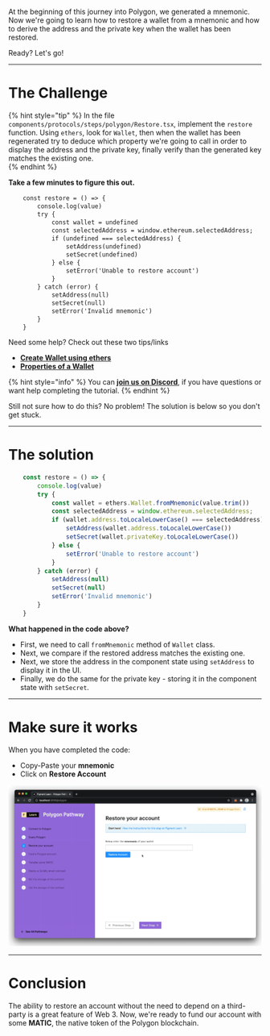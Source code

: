 At the beginning of this journey into Polygon, we generated a mnemonic. Now we're going to learn how to restore a wallet from a mnemonic and how to derive the address and the private key when the wallet has been restored.

Ready? Let's go!

-------------------------------------

# The Challenge

{% hint style="tip" %}
In the file `components/protocols/steps/polygon/Restore.tsx`, implement the `restore` function. Using `ethers`, look for `Wallet`, then when the wallet has been regenerated try to deduce which property we're going to call in order to display the address and the private key, finally verify than the generated key matches the existing one.   
{% endhint %}

**Take a few minutes to figure this out.**

```tsx
    const restore = () => {
        console.log(value)
        try {
            const wallet = undefined
            const selectedAddress = window.ethereum.selectedAddress;
            if (undefined === selectedAddress) {
                setAddress(undefined)
                setSecret(undefined)
            } else {
                setError('Unable to restore account')
            }
        } catch (error) {
            setAddress(null)
            setSecret(null)
            setError('Invalid mnemonic')
        }
    }
```

Need some help? Check out these two tips/links  
* [**Create Wallet using ethers**](https://docs.ethers.io/v5/api/signer/#Wallet) 
* [**Properties of a Wallet**](https://docs.ethers.io/v5/api/signer/#Wallet--properties) 

{% hint style="info" %}
You can [**join us on Discord**](https://discord.gg/fszyM7K), if you have questions or want help completing the tutorial.
{% endhint %}

Still not sure how to do this? No problem! The solution is below so you don't get stuck.

-------------------------------------

# The solution

```javascript
    const restore = () => {
        console.log(value)
        try {
            const wallet = ethers.Wallet.fromMnemonic(value.trim())
            const selectedAddress = window.ethereum.selectedAddress;
            if (wallet.address.toLocaleLowerCase() === selectedAddress) {
                setAddress(wallet.address.toLocaleLowerCase())
                setSecret(wallet.privateKey.toLocaleLowerCase())
            } else {
                setError('Unable to restore account')
            }
        } catch (error) {
            setAddress(null)
            setSecret(null)
            setError('Invalid mnemonic')
        }
    }
```

**What happened in the code above?**

* First, we need to call `fromMnemonic` method of `Wallet` class.
* Next, we compare if the restored address matches the existing one.
* Next, we store the address in the component state using `setAddress` to display it in the UI.
* Finally, we do the same for the private key - storing it in the component state with `setSecret`.

-------------------------------------

# Make sure it works

When you have completed the code:
* Copy-Paste your **mnemonic**
* Click on **Restore Account**

![](../../../.gitbook/assets/pathways/polygon/polygon-restore.gif)

-------------------------------------

# Conclusion

The ability to restore an account without the need to depend on a third-party is a great feature of Web 3. Now, we're ready to fund our account with some **MATIC**, the native token of the Polygon blockchain.
